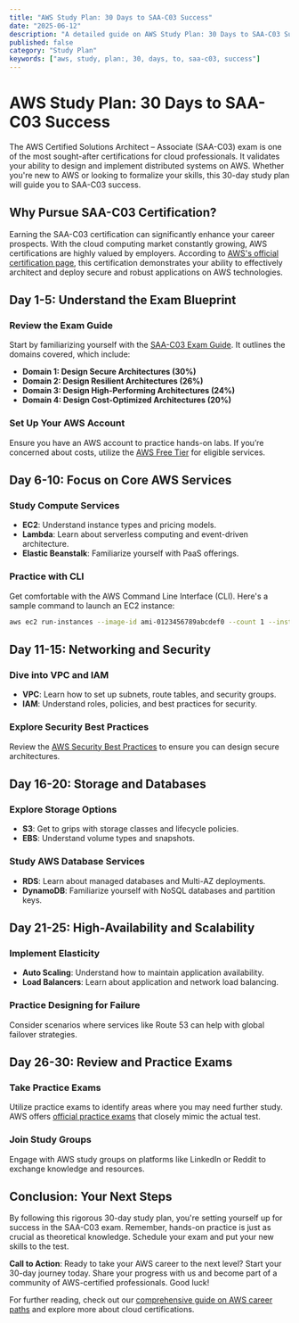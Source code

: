 ```yaml
---
title: "AWS Study Plan: 30 Days to SAA-C03 Success"
date: "2025-06-12"
description: "A detailed guide on AWS Study Plan: 30 Days to SAA-C03 Success"
published: false
category: "Study Plan"
keywords: ["aws, study, plan:, 30, days, to, saa-c03, success"]
---
```


# AWS Study Plan: 30 Days to SAA-C03 Success

The AWS Certified Solutions Architect – Associate (SAA-C03) exam is one of the most sought-after certifications for cloud professionals. It validates your ability to design and implement distributed systems on AWS. Whether you're new to AWS or looking to formalize your skills, this 30-day study plan will guide you to SAA-C03 success.

## Why Pursue SAA-C03 Certification?

Earning the SAA-C03 certification can significantly enhance your career prospects. With the cloud computing market constantly growing, AWS certifications are highly valued by employers. According to [AWS's official certification page](https://aws.amazon.com/certification/certified-solutions-architect-associate/), this certification demonstrates your ability to effectively architect and deploy secure and robust applications on AWS technologies.

## Day 1-5: Understand the Exam Blueprint

### Review the Exam Guide

Start by familiarizing yourself with the [SAA-C03 Exam Guide](https://aws.amazon.com/certification/certified-solutions-architect-associate/). It outlines the domains covered, which include:

- **Domain 1: Design Secure Architectures (30%)**
- **Domain 2: Design Resilient Architectures (26%)**
- **Domain 3: Design High-Performing Architectures (24%)**
- **Domain 4: Design Cost-Optimized Architectures (20%)**

### Set Up Your AWS Account

Ensure you have an AWS account to practice hands-on labs. If you’re concerned about costs, utilize the [AWS Free Tier](https://aws.amazon.com/free/) for eligible services.

## Day 6-10: Focus on Core AWS Services

### Study Compute Services

- **EC2**: Understand instance types and pricing models.
- **Lambda**: Learn about serverless computing and event-driven architecture.
- **Elastic Beanstalk**: Familiarize yourself with PaaS offerings.

### Practice with CLI

Get comfortable with the AWS Command Line Interface (CLI). Here's a sample command to launch an EC2 instance:

```bash
aws ec2 run-instances --image-id ami-0123456789abcdef0 --count 1 --instance-type t2.micro
```

## Day 11-15: Networking and Security

### Dive into VPC and IAM

- **VPC**: Learn how to set up subnets, route tables, and security groups.
- **IAM**: Understand roles, policies, and best practices for security.

### Explore Security Best Practices

Review the [AWS Security Best Practices](https://docs.aws.amazon.com/securityhub/latest/userguide/securityhub-standards-fsbp.html) to ensure you can design secure architectures.

## Day 16-20: Storage and Databases

### Explore Storage Options

- **S3**: Get to grips with storage classes and lifecycle policies.
- **EBS**: Understand volume types and snapshots.

### Study AWS Database Services

- **RDS**: Learn about managed databases and Multi-AZ deployments.
- **DynamoDB**: Familiarize yourself with NoSQL databases and partition keys.

## Day 21-25: High-Availability and Scalability

### Implement Elasticity

- **Auto Scaling**: Understand how to maintain application availability.
- **Load Balancers**: Learn about application and network load balancing.

### Practice Designing for Failure

Consider scenarios where services like Route 53 can help with global failover strategies.

## Day 26-30: Review and Practice Exams

### Take Practice Exams

Utilize practice exams to identify areas where you may need further study. AWS offers [official practice exams](https://aws.amazon.com/certification/certification-prep/) that closely mimic the actual test.

### Join Study Groups

Engage with AWS study groups on platforms like LinkedIn or Reddit to exchange knowledge and resources.

## Conclusion: Your Next Steps

By following this rigorous 30-day study plan, you're setting yourself up for success in the SAA-C03 exam. Remember, hands-on practice is just as crucial as theoretical knowledge. Schedule your exam and put your new skills to the test.

**Call to Action**: Ready to take your AWS career to the next level? Start your 30-day journey today. Share your progress with us and become part of a community of AWS-certified professionals. Good luck!

For further reading, check out our [comprehensive guide on AWS career paths](#) and explore more about cloud certifications.